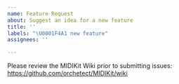 ```yaml
---
name: Feature Request
about: Suggest an idea for a new feature
title: ''
labels: "\U0001F4A1 new feature"
assignees: ''

---
```


Please review the MIDIKit Wiki prior to submitting issues:
https://github.com/orchetect/MIDIKit/wiki

